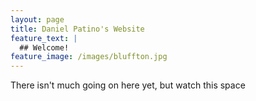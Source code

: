 ```yaml
---
layout: page
title: Daniel Patino's Website
feature_text: |
  ## Welcome!
feature_image: /images/bluffton.jpg
---
```


There isn't much going on here yet, but watch this space
